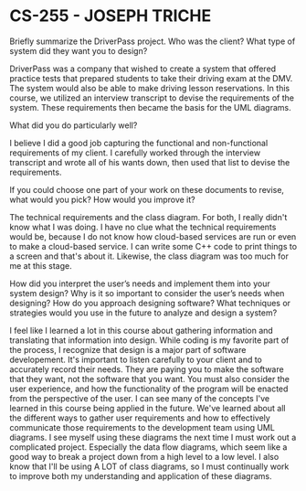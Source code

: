 # CS-255 - JOSEPH TRICHE
Briefly summarize the DriverPass project. Who was the client? What type of system did they want you to design?

DriverPass was a company that wished to create a system that offered practice tests that prepared students to take their driving exam at the DMV. The system would also be able to make driving lesson reservations. In this course, we utilized an interview transcript to devise the requirements of the system. These requirements then became the basis for the UML diagrams.

What did you do particularly well?

I believe I did a good job capturing the functional and non-functional requirements of my client. I carefully worked through the interview transcript and wrote all of his wants down, then used that list to devise the requirements.

If you could choose one part of your work on these documents to revise, what would you pick? How would you improve it?

The technical requirements and the class diagram. For both, I really didn't know what I was doing. I have no clue what the technical requirements would be, because I do not know how cloud-based services are run or even to make a cloud-based service. I can write some C++ code to print things to a screen and that's about it. Likewise, the class diagram was too much for me at this stage. 

How did you interpret the user’s needs and implement them into your system design? Why is it so important to consider the user’s needs when designing?
How do you approach designing software? What techniques or strategies would you use in the future to analyze and design a system?

I feel like I learned a lot in this course about gathering information and translating that information into design. While coding is my favorite part of the process, I recognize that design is a major part of software developement. It's important to listen carefully to your client and to accurately record their needs. They are paying you to make the software that they want, not the software that you want. You must also consider the user experience, and how the functionality of the program will be enacted from the perspective of the user. I can see many of the concepts I've learned in this course being applied in the future. We've learned about all the different ways to gather user requirements and how to effectively communicate those requirements to the development team using UML diagrams. I see myself using these diagrams the next time I must work out a complicated project. Especially the data flow diagrams, which seem like a good way to break a project down from a high level to a low level. I also know that I'll be using A LOT of class diagrams, so I must continually work to improve both my understanding and application of these diagrams.
